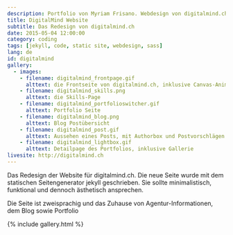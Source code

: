 ```yaml
---
description: Portfolio von Myriam Frisano. Webdesign von digitalmind.ch
title: DigitalMind Website
subtitle: Das Redesign von digitalmind.ch
date: 2015-05-04 12:00:00
category: coding
tags: [jekyll, code, static site, webdesign, sass]
lang: de
id: digitalmind
gallery:
  - images:
    - filename: digitalmind_frontpage.gif
      alttext: die Frontseite von digitalmind.ch, inklusive Canvas-Animation
    - filename: digitalmind_skills.png
      alttext: die Skills-Page
    - filename: digitalmind_portfolioswitcher.gif
      alttext: Portfolio Seite
    - filename: digitalmind_blog.png
      alttext: Blog Postübersicht
    - filename: digitalmind_post.gif
      alttext: Aussehen eines Posts, mit Authorbox und Postvorschlägen
    - filename: digitalmind_lightbox.gif
      alttext: Detailpage des Portfolios, inklusive Gallerie
livesite: http://digitalmind.ch
---
```

Das Redesign der Website für digitalmind.ch. Die neue Seite wurde mit dem statischen Seitengenerator jekyll geschrieben. Sie sollte minimalistisch, funktional und dennoch ästhetisch ansprechen.

Die Seite ist zweisprachig und das Zuhause von Agentur-Informationen, dem Blog sowie Portfolio

{% include gallery.html %}
